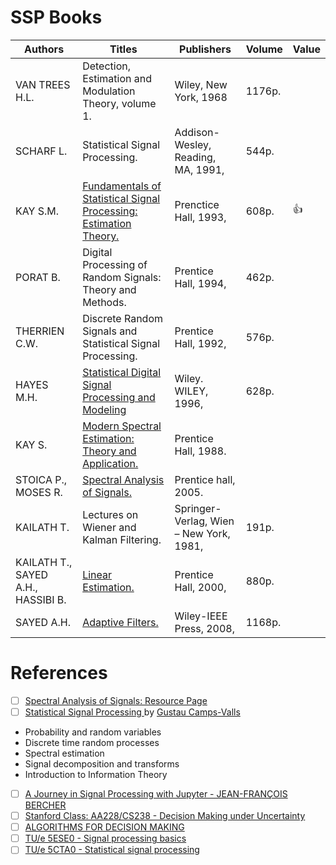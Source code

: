 # SSP Books

| Authors | Titles | Publishers | Volume | Value |
|-|-|-|-|-|
| VAN TREES H.L. | Detection, Estimation and Modulation Theory, volume 1. | Wiley, New York, 1968 |  1176p.|
| SCHARF L. | Statistical Signal Processing. | Addison-Wesley, Reading, MA, 1991, | 544p. |
| KAY S.M. | [Fundamentals of Statistical Signal Processing: Estimation Theory.](fundamentals-of-statistical-signal-processing-estimation-theory_compress.pdf) | Prenctice Hall, 1993, | 608p. | :+1: |
| PORAT B. | Digital Processing of Random Signals: Theory and Methods. | Prentice Hall, 1994, | 462p. |
| THERRIEN C.W. | Discrete Random Signals and Statistical Signal Processing. | Prentice Hall, 1992, | 576p. |
| HAYES M.H. | [Statistical Digital Signal Processing and Modeling](m_hayes_statistical_digital_signal_proc_part_1.pdf) | Wiley. WILEY, 1996, | 628p.|
| KAY S. | [Modern Spectral Estimation: Theory and Application.]((modern-spectral-estimation-theory-and-application.pdf)) | Prentice Hall, 1988. | | 
| STOICA P., MOSES R. | [Spectral Analysis of Signals.](StoicaM05.pdf) | Prentice hall, 2005. | |
| KAILATH T. | Lectures on Wiener and Kalman Filtering. | Springer-Verlag, Wien – New York, 1981, | 191p. |
| KAILATH T., SAYED A.H., HASSIBI B. | [Linear Estimation.](Linear_Estimation.pdf) | Prentice Hall, 2000, | 880p. |
| SAYED A.H. | [Adaptive Filters.](adaptative_filters.pdf)| Wiley-IEEE Press, 2008, | 1168p. |

# References

- [ ] [Spectral Analysis of Signals: Resource Page](http://www2.ece.ohio-state.edu/~randy/SAtext)
- [ ] [Statistical Signal Processing ](https://isp.uv.es/courses/ps_2014.pdf) by [Gustau Camps-Valls](https://www.uv.es/gcamps)
- Probability and random variables
- Discrete time random processes
- Spectral estimation
- Signal decomposition and transforms
- Introduction to Information Theory
- [ ] [A Journey in Signal Processing with Jupyter - JEAN-FRANÇOIS BERCHER](https://perso.esiee.fr/~bercherj/Lectures_SignalProcessing/Poly.pdf)
- [ ] [Stanford Class: AA228/CS238 - Decision Making under Uncertainty](https://aa228.stanford.edu/)
- [ ] [ALGORITHMS FOR DECISION MAKING](https://algorithmsbook.com/)
- [ ] [TU/e 5ESE0 - Signal processing basics](https://signalprocessingsystems.netlify.app/courses/5ese0/5ese0/)
- [ ] [TU/e 5CTA0 - Statistical signal processing](https://signalprocessingsystems.netlify.app/courses/5cta0/5cta0/)
